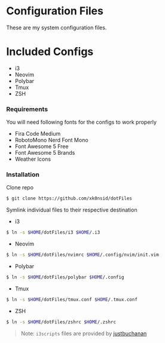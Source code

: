 Configuration Files
===================

These are my system configuration files.

Included Configs
================

* i3
* Neovim
* Polybar
* Tmux
* ZSH

### Requirements

You will need following fonts for the configs to work properly

* Fira Code Medium
* RobotoMono Nerd Font Mono
* Font Awesome 5 Free
* Font Awesome 5 Brands
* Weather Icons


### Installation

Clone repo

```sh
$ git clone https://github.com/xk0nsid/dotFiles
```

Symlink individual files to their respective destination

* i3

```sh
$ ln -s $HOME/dotFiles/i3 $HOME/.i3
```

* Neovim

```sh
$ ln -s $HOME/dotFiles/nvimrc $HOME/.config/nvim/init.vim
```

* Polybar

```sh
$ ln -s $HOME/dotFiles/polybar $HOME/.config
```

* Tmux

```sh
$ ln -s $HOME/dotFiles/tmux.conf $HOME/.tmux.conf
```

* ZSH

```sh
$ ln -s $HOME/dotFiles/zshrc $HOME/.zshrc
```

> Note: `i3scripts` files are provided by [justbuchanan](https://github.com/justbuchanan)
